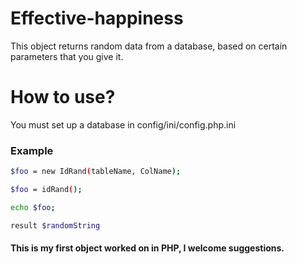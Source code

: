 # Effective-happiness
This object returns random data from a database, based on certain parameters that you give it.

# How to use?
 You must set up a database in config/ini/config.php.ini

 ### Example
 ```bash
$foo = new IdRand(tableName, ColName);
```
 ```bash
$foo = idRand();
```
```bash
echo $foo;
```
```bash
result $randomString
```
#### This is my first object worked on in PHP, I welcome suggestions.
   
